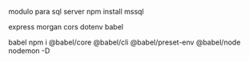 modulo para sql server
 npm install mssql

 express
 morgan
 cors
 dotenv
 babel

 babel
npm i @babel/core @babel/cli  @babel/preset-env @babel/node nodemon -D